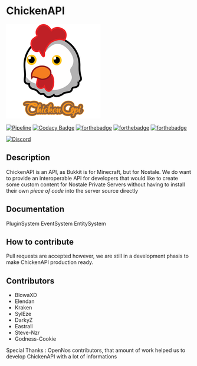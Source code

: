 # ChickenAPI

<img src="docs/_media/logo_512.png" height="256px"></img>

[![Pipeline](https://gitlab.com/GameField/ChickenAPI/badges/master/pipeline.svg)](https://gitlab.com/GameField/ChickenAPI/commits/master)
[![Codacy Badge](https://api.codacy.com/project/badge/Grade/575d0215793d4c9ca7cc333fe170a0eb)](https://app.codacy.com/app/BlowaXD/ChickenAPI?utm_source=github.com&utm_medium=referral&utm_content=BlowaXD/ChickenAPI&utm_campaign=badger)
[![forthebadge](https://forthebadge.com/images/badges/made-with-c-sharp.svg)](https://forthebadge.com)
[![forthebadge](https://forthebadge.com/images/badges/uses-git.svg)](https://forthebadge.com)
[![forthebadge](https://forthebadge.com/images/badges/for-you.svg)](https://forthebadge.com)


[![Discord](https://discordapp.com/api/guilds/512650034257592336/widget.png?style=banner2)](https://discord.gg/8qAd9px)

## Description

ChickenAPI is an API, as Bukkit is for Minecraft, but for Nostale.
We do want to provide an interoperable API for developers that would like to create some custom content for Nostale Private Servers without having to install their own *piece of code* into the server source directly


## Documentation

PluginSystem
EventSystem
EntitySystem

## How to contribute

Pull requests are accepted however, we are still in a development phasis to make ChickenAPI production ready.

## Contributors

- BlowaXD
- Elendan
- Kraken
- SylEze
- DarkyZ
- Eastrall
- Steve-Nzr
- Godness-Cookie

Special Thanks :
OpenNos contributors, that amount of work helped us to develop ChickenAPI with a lot of informations
